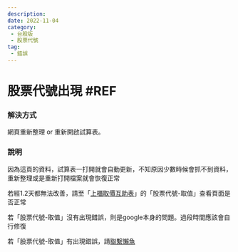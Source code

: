 ```yaml
---
description:
date: 2022-11-04
category:
 - 台股版
 - 股票代號
tag:
 - 錯誤
---
```


# 股票代號出現 #REF

### 解決方式

  網頁重新整理 or 重新開啟試算表。

### 說明

  因為這頁的資料，試算表一打開就會自動更新，不知原因少數時候會抓不到資料，重新整理或是重新打開檔案就會恢復正常
  
  若經1.2天都無法改善，請至「[上櫃取價互助表](https://docs.google.com/spreadsheets/d/1gPp3MOwiIpfs5FVDnLXIq2b9UizYjbkPCSAjnlkzVdQ)」的「股票代號-取值」查看頁面是否正常
  
  若「股票代號-取值」沒有出現錯誤，則是google本身的問題。過段時間應該會自行修復
  
  若「股票代號-取值」有出現錯誤，請[聯繫懶魚](../LanYu.md#聯繫懶魚)

